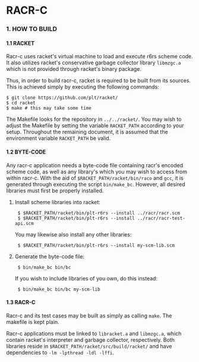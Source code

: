 RACR-C
======


### 1. HOW TO BUILD ###

#### 1.1 RACKET ####

Racr-c uses racket's virtual machine to load and execute r6rs scheme code.
It also utilizes racket's conservative garbage collector library `libmzgc.a` which
is not provided through racket's binary package.

Thus, in order to build racr-c, racket is required to be built from its sources.
This is achieved simply by executing the following commands:

	$ git clone https://github.com/plt/racket/
	$ cd racket
	$ make # this may take some time

The Makefile looks for the repository in `../../racket/`.
You may wish to adjust the Makefile by setting the variable `RACKET_PATH` according to your setup.
Throughout the remaining document, it is assumed that the environment variable `RACKET_PATH` be valid.


#### 1.2 BYTE-CODE ####

Any racr-c application needs a byte-code file containing racr's encoded scheme code,
as well as any library's which you may wish to access from within racr-c.
With the aid of `$RACKET_PATH/racket/bin/raco` and `gcc`, it is generated through executing the script `bin/make_bc`.
However, all desired libraries must first be properly installed.


1. Install scheme libraries into racket:

        $ $RACKET_PATH/racket/bin/plt-r6rs --install ../racr/racr.scm
        $ $RACKET_PATH/racket/bin/plt-r6rs --install ../racr/racr-test-api.scm


   You may likewise also install any other libraries:

        $ $RACKET_PATH/racket/bin/plt-r6rs --install my-scm-lib.scm


2. Generate the byte-code file:

        $ bin/make_bc bin/bc

   If you wish to include libraries of you own, do this instead:

        $ bin/make_bc bin/bc my-scm-lib


#### 1.3 RACR-C ####

Racr-c and its test cases may be built as simply as calling `make`. The makefile is kept plain.

Racr-c applications must be linked to `libracket.a` and `libmzgc.a`, which contain racket's interpreter and
garbage collector, respectively. Both libraries reside in `$RACKET_PATH/racket/src/build/racket/`
and have dependencies to `-lm -lpthread -ldl -lffi`.


